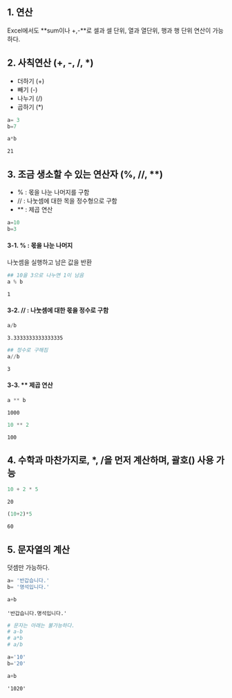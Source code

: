 ## 1. 연산

Excel에서도 **sum이나 +,-**로 셀과 셀 단위, 열과 열단위, 행과 행 단위 연산이 가능하다.

## 2. 사칙연산 (+, -, /, *)



* 더하기 (+)
* 빼기 (-)
* 나누기 (/)
* 곱하기 (*)




```python
a= 3
b=7
```


```python
a*b
```




    21



## 3. 조금 생소할 수 있는 연산자 (%, //, **)

* % : 몫을 나눈 나머지를 구함
* // : 나눗셈에 대한 목을 정수형으로 구함
* ** : 제곱 연산


```python
a=10
b=3
```

#### 3-1. % : 몫을 나눈 나머지

나눗셈을 실행하고 남은 값을 반환


```python
## 10을 3으로 나누면 1이 남음
a % b
```




    1



#### 3-2. // : 나눗셈에 대한 몫을 정수로 구함


```python
a/b
```




    3.3333333333333335




```python
## 정수로 구해짐
a//b
```




    3



#### 3-3. ** 제곱 연산


```python
a ** b
```




    1000




```python
10 ** 2
```




    100



## 4. 수학과 마찬가지로, *, /을 먼저 계산하며, 괄호() 사용 가능


```python
10 + 2 * 5
```




    20




```python
(10+2)*5
```




    60



## 5. 문자열의 계산

덧셈만 가능하다.


```python
a= '반갑습니다.'
b= '명석입니다.'
```


```python
a+b
```




    '반갑습니다.명석입니다.'




```python
# 문자는 아래는 불가능하다.
# a-b
# a*b
# a/b
```


```python
a='10'
b='20'
```


```python
a+b
```




    '1020'




```python

```
